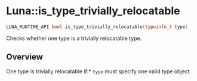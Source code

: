 # Luna::is_type_trivially_relocatable

```c++
LUNA_RUNTIME_API bool is_type_trivially_relocatable(typeinfo_t type)
```

Checks whether one type is a trivially relocatable type. 

## Overview
One type is trivially relocatable if:* `type` must specify one valid type object. 

